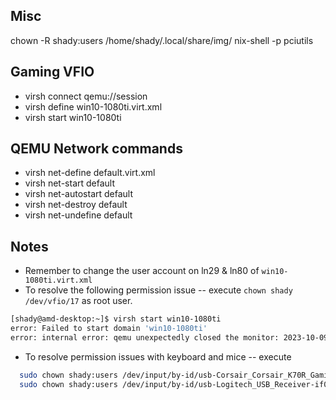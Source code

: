 ## Misc

chown -R shady:users /home/shady/.local/share/img/
nix-shell -p pciutils

## Gaming VFIO

- virsh connect qemu://session
- virsh define win10-1080ti.virt.xml
- virsh start win10-1080ti

## QEMU Network commands

- virsh net-define default.virt.xml
- virsh net-start default
- virsh net-autostart default
- virsh net-destroy default
- virsh net-undefine default

## Notes

- Remember to change the user account on ln29 & ln80 of `win10-1080ti.virt.xml`
- To resolve the following permission issue -- execute `chown shady /dev/vfio/17` as root user.

```bash
[shady@amd-desktop:~]$ virsh start win10-1080ti
error: Failed to start domain 'win10-1080ti'
error: internal error: qemu unexpectedly closed the monitor: 2023-10-09T19:17:18.649795Z qemu-system-x86_64: -device {"driver":"vfio-pci","host":"0000:0c:00.0","id":"hostdev0","bus":"pci.15","addr":"0x0"}: vfio 0000:0c:00.0: failed to open /dev/vfio/17: Permission denied
```

- To resolve permission issues with keyboard and mice -- execute

```bash
  sudo chown shady:users /dev/input/by-id/usb-Corsair_Corsair_K70R_Gaming_Keyboard-if02-event-kbd
  sudo chown shady:users /dev/input/by-id/usb-Logitech_USB_Receiver-if01-event-mouse
```
